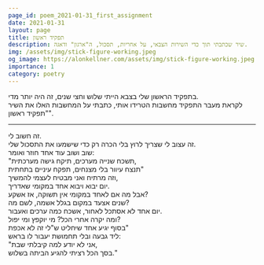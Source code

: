 ```yaml
---
page_id: poem_2021-01-31_first_assignment
date: 2021-01-31
layout: page
title: תפקיד ראשון
description: שיר שכתבתי תוך כדי השירות הצבאי, על אחריות, תסכול, ה"ארגון" ודאגה.
img: /assets/img/stick-figure-working.jpeg
og_image: https://alonkellner.com/assets/img/stick-figure-working.jpeg
importance: 1
category: poetry
---
```


בתפקיד הראשון שלי בצבא הייתי שלוש וחצי שנים, זה היה יותר מדי.  
לקראת מעבר התפקיד מחשבות הטרידו אותי, כתבתי על המחשבות האלו את השיר "תפקיד ראשון".

---

זה חשוב לי.  
זה עצוב לי שצריך לרוץ בלי הכרה רק כדי שישמעו את התסכול שלי.  
שוב ושוב עוד אחד חוזר ואומר:  
"תשכח שנייה מערכים, תיקח גישה מערכתית,  
תנצח עיוור בלי מצנחים, תפקח עיניים בתחתית"  
וזה מרתיח ואני מבטיח לעצמי להמשיך,  
יום יבוא ויבוא אחד במקומי שאדריך.  
אבל מה אם לאחד במקומי אין תשוקה, אז אשקע?  
שנים אצעד במקום בגלל אשמה, לשם מה?  
יום אחד לא אסתכל לאחור, אשכח כמה ערכים ואעבור.  
ומה יקרה אחרי הכל? מי יוקפץ ומי יפול?  
בסוף יגיע אחד שיחליט ש"לי זה לא אכפת"  
ליד גבעה ובלי תחמושת יעבור לו בראש:  
"אני לא יודע למה קיבלתי שבת,  
בסך הכל רציתי להגיע הביתה בשלוש."
